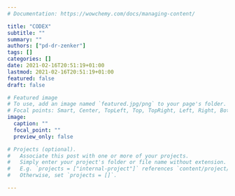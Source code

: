 ```yaml
---
# Documentation: https://wowchemy.com/docs/managing-content/

title: "CODEX"
subtitle: ""
summary: ""
authors: ["pd-dr-zenker"]
tags: []
categories: []
date: 2021-02-16T20:51:19+01:00
lastmod: 2021-02-16T20:51:19+01:00
featured: false
draft: false

# Featured image
# To use, add an image named `featured.jpg/png` to your page's folder.
# Focal points: Smart, Center, TopLeft, Top, TopRight, Left, Right, BottomLeft, Bottom, BottomRight.
image:
  caption: ""
  focal_point: ""
  preview_only: false

# Projects (optional).
#   Associate this post with one or more of your projects.
#   Simply enter your project's folder or file name without extension.
#   E.g. `projects = ["internal-project"]` references `content/project/deep-learning/index.md`.
#   Otherwise, set `projects = []`.

---
```

